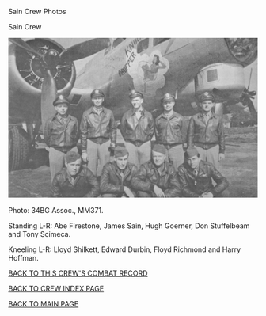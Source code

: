 
Sain Crew Photos






 




Sain Crew  
  

![](Sain.jpg)  

Photo: 34BG Assoc., MM371.  

Standing L-R: Abe Firestone, James Sain, Hugh Goerner, Don Stuffelbeam and Tony Scimeca.  

Kneeling L-R: Lloyd Shilkett, Edward Durbin, Floyd Richmond and Harry Hoffman.  
  

[BACK TO THIS CREW'S COMBAT RECORD](crews/Sain.md)  

[BACK TO CREW INDEX PAGE](000crews.md)  

[BACK TO MAIN PAGE](index.html)


